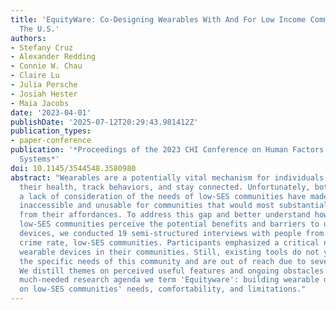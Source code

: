 ```yaml
---
title: 'EquityWare: Co-Designing Wearables With And For Low Income Communities In
  The U.S.'
authors:
- Stefany Cruz
- Alexander Redding
- Connie W. Chau
- Claire Lu
- Julia Persche
- Josiah Hester
- Maia Jacobs
date: '2023-04-01'
publishDate: '2025-07-12T20:29:43.981412Z'
publication_types:
- paper-conference
publication: '*Proceedings of the 2023 CHI Conference on Human Factors in Computing
  Systems*'
doi: 10.1145/3544548.3580980
abstract: "Wearables are a potentially vital mechanism for individuals to monitor
  their health, track behaviors, and stay connected. Unfortunately, both price and
  a lack of consideration of the needs of low-SES communities have made these devices
  inaccessible and unusable for communities that would most substantially benefit
  from their affordances. To address this gap and better understand how members of
  low-SES communities perceive the potential benefits and barriers to using wearable
  devices, we conducted 19 semi-structured interviews with people from minority, high
  crime rate, low-SES communities. Participants emphasized a critical need for safety-related
  wearable devices in their communities. Still, existing tools do not yet address
  the specific needs of this community and are out of reach due to several barriers.
  We distill themes on perceived useful features and ongoing obstacles to guide a
  much-needed research agenda we term 'Equityware': building wearable devices based
  on low-SES communities' needs, comfortability, and limitations."
---
```

